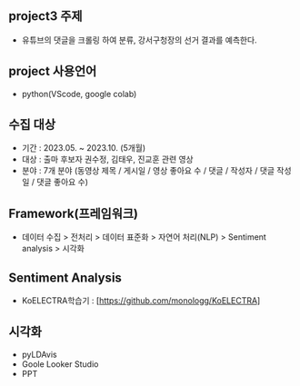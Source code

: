 ## project3 주제
- 유튜브의 댓글을 크롤링 하여 분류, 강서구청장의 선거 결과를 예측한다.

## project 사용언어 
- python(VScode, google colab)

## 수집 대상
- 기간 : 2023.05. ~ 2023.10. (5개월)
- 대상 : 출마 후보자 권수정, 김태우, 진교훈 관련 영상
- 분야 : 7개 분야 (동영상 제목 / 게시일  / 영상 좋아요 수 / 댓글 / 작성자 / 댓글 작성일 / 댓글 좋아요 수)

## Framework(프레임워크)
- 데이터 수집 > 전처리 > 데이터 표준화 > 자연어 처리(NLP) > Sentiment analysis > 시각화

## Sentiment Analysis
- KoELECTRA학습기 : [https://github.com/monologg/KoELECTRA]

## 시각화
- pyLDAvis
- Goole Looker Studio
- PPT
